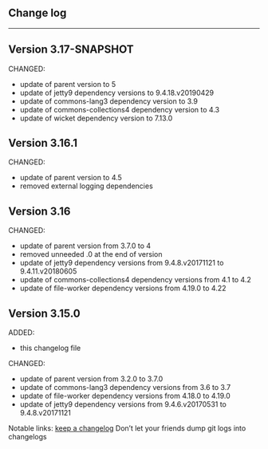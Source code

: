 ## Change log
----------------------

Version 3.17-SNAPSHOT
-------------

CHANGED:

- update of parent version to 5
- update of jetty9 dependency versions to 9.4.18.v20190429
- update of commons-lang3 dependency version to 3.9
- update of commons-collections4 dependency version to 4.3
- update of wicket dependency version to 7.13.0

Version 3.16.1
-------------

CHANGED:

- update of parent version to 4.5
- removed external logging dependencies


Version 3.16
-------------

CHANGED:

- update of parent version from 3.7.0 to 4
- removed unneeded .0 at the end of version
- update of jetty9 dependency versions from 9.4.8.v20171121 to 9.4.11.v20180605
- update of commons-collections4 dependency versions from 4.1 to 4.2
- update of file-worker dependency versions from 4.19.0 to 4.22

Version 3.15.0
-------------

ADDED:
 
- this changelog file

CHANGED:

- update of parent version from 3.2.0 to 3.7.0
- update of commons-lang3 dependency versions from 3.6 to 3.7
- update of file-worker dependency versions from 4.18.0 to 4.19.0
- update of jetty9 dependency versions from 9.4.6.v20170531 to 9.4.8.v20171121


Notable links:
[keep a changelog](http://keepachangelog.com/en/1.0.0/) Don’t let your friends dump git logs into changelogs
